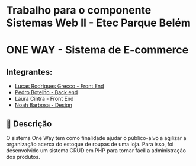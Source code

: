 # Trabalho para o componente Sistemas Web II - Etec Parque Belém

<p align="center">


# ONE WAY - Sistema de E-commerce

## Integrantes: 
- <a href="https://www.linkedin.com/in/lucasrgrecco/">Lucas Rodrigues Grecco - Front End</a>
- <a href="https://www.linkedin.com/in/pedro-botelho-528370209/">Pedro Botelho - Back end</a>
- <a>Laura Cintra - Front End</a> 
- <a href="https://www.linkedin.com/in/noah-barbosa-570484279">Noah Barbosa - Design</a>

## 📝 Descrição

O sistema One Way tem como finalidade ajudar o público-alvo a agilizar a organização acerca do estoque de roupas de uma loja. Para isso, foi desenvolvido um sistema CRUD em PHP para tornar fácil a administração dos produtos.
